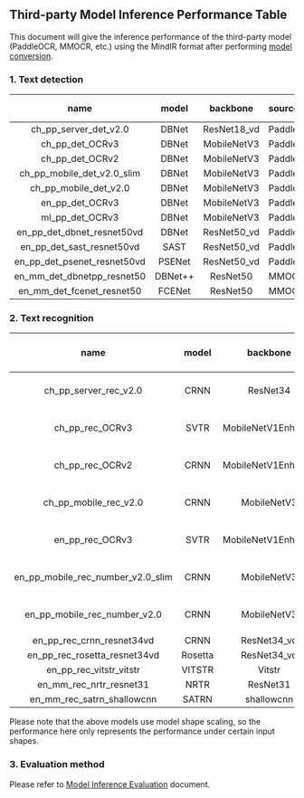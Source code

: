 ## Third-party Model Inference Performance Table

This document will give the inference performance of the third-party model (PaddleOCR, MMOCR, etc.) using the MindIR
format after performing [model conversion](convert_tutorial.md).

### 1. Text detection

|            name             |  model  |  backbone   | source    | test data | recall | precision | f-score |
|:---------------------------:|:-------:|:-----------:|:----------|:---------:|:------:|:---------:|:-------:|
|    ch_pp_server_det_v2.0    |  DBNet  | ResNet18_vd | PaddleOCR |   MLT17   | 0.3637 |  0.6340   | 0.4622  |
|       ch_pp_det_OCRv3       |  DBNet  | MobileNetV3 | PaddleOCR |   MLT17   | 0.2557 |  0.5021   | 0.3389  |
|       ch_pp_det_OCRv2       |  DBNet  | MobileNetV3 | PaddleOCR |   MLT17   | 0.3258 |  0.6318   | 0.4299  |
| ch_pp_mobile_det_v2.0_slim  |  DBNet  | MobileNetV3 | PaddleOCR |   MLT17   | 0.2346 |  0.4868   | 0.3166  |
|    ch_pp_mobile_det_v2.0    |  DBNet  | MobileNetV3 | PaddleOCR |   MLT17   | 0.2403 |  0.4597   | 0.3156  |
|       en_pp_det_OCRv3       |  DBNet  | MobileNetV3 | PaddleOCR |   IC15    | 0.3866 |  0.4630   | 0.4214  |
|       ml_pp_det_OCRv3       |  DBNet  | MobileNetV3 | PaddleOCR |   MLT17   | 0.5992 |  0.7348   | 0.6601  |
| en_pp_det_dbnet_resnet50vd  |  DBNet  | ResNet50_vd | PaddleOCR |   IC15    | 0.8281 |  0.7716   | 0.7989  |
|  en_pp_det_sast_resnet50vd  |  SAST   | ResNet50_vd | PaddleOCR |   IC15    | 0.7463 |  0.9043   | 0.8177  |
| en_pp_det_psenet_resnet50vd | PSENet  | ResNet50_vd | PaddleOCR |   IC15    | 0.7664 |  0.8463   | 0.8044  |
| en_mm_det_dbnetpp_resnet50  | DBNet++ |  ResNet50   | MMOCR     |   IC15    | 0.8387 |  0.7900   | 0.8136  |
|  en_mm_det_fcenet_resnet50  | FCENet  |  ResNet50   | MMOCR     |   IC15    | 0.8681 |  0.8074   | 0.8367  |

### 2. Text recognition

|               name                |  model  |      backbone      |  source   |      test data       | accuracy | norm edit distance |
|:---------------------------------:|:-------:|:------------------:|:---------:|:--------------------:|:--------:|:------------------:|
|       ch_pp_server_rec_v2.0       |  CRNN   |      ResNet34      | PaddleOCR | MLT17 (only Chinese) |  0.4991  |       0.7411       |
|          ch_pp_rec_OCRv3          |  SVTR   | MobileNetV1Enhance | PaddleOCR | MLT17 (only Chinese) |  0.4991  |       0.7535       |
|          ch_pp_rec_OCRv2          |  CRNN   | MobileNetV1Enhance | PaddleOCR | MLT17 (only Chinese) |  0.4459  |       0.7036       |
|       ch_pp_mobile_rec_v2.0       |  CRNN   |    MobileNetV3     | PaddleOCR | MLT17 (only Chinese) |  0.2459  |       0.4878       |
|          en_pp_rec_OCRv3          |  SVTR   | MobileNetV1Enhance | PaddleOCR | MLT17 (only English) |  0.7964  |       0.8854       |
| en_pp_mobile_rec_number_v2.0_slim |  CRNN   |    MobileNetV3     | PaddleOCR | MLT17 (only English) |  0.0164  |       0.0657       |
|   en_pp_mobile_rec_number_v2.0    |  CRNN   |    MobileNetV3     | PaddleOCR | MLT17 (only English) |  0.4304  |       0.5944       |
|     en_pp_rec_crnn_resnet34vd     |  CRNN   |    ResNet34_vd     | PaddleOCR |         IC15         |  0.6635  |       0.8392       |
|   en_pp_rec_rosetta_resnet34vd    | Rosetta |    ResNet34_vd     | PaddleOCR |         IC15         |  0.6428  |       0.8321       |
|      en_pp_rec_vitstr_vitstr      | VITSTR  |       Vitstr       | PaddleOCR |         IC15         |  0.6842  |       0.8578       |
|      en_mm_rec_nrtr_resnet31      |  NRTR   |      ResNet31      |   MMOCR   |         IC15         |  0.6726  |       0.8574       |
|    en_mm_rec_satrn_shallowcnn     |  SATRN  |     shallowcnn     |   MMOCR   |         IC15         |  0.7352  |       0.8887       |

Please note that the above models use model shape scaling, so the performance here only represents the performance under
certain input shapes.

### 3. Evaluation method

Please refer to [Model Inference Evaluation](model_evaluation.md) document.
